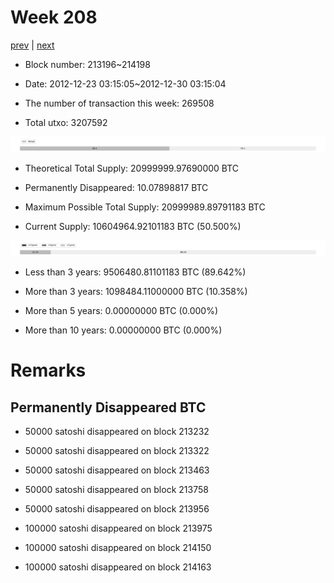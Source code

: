 # Week 208

[prev](week0207.md) | [next](week0209.md)

- Block number: 213196~214198

- Date: 2012-12-23 03:15:05~2012-12-30 03:15:04

- The number of transaction this week: 269508

- Total utxo: 3207592

![](../images/mined_week0208.png)

- Theoretical Total Supply: 20999999.97690000 BTC

- Permanently Disappeared: 10.07898817 BTC

- Maximum Possible Total Supply: 20999989.89791183 BTC

- Current Supply: 10604964.92101183 BTC (50.500%)

![](../images/year_week0208.png)


- Less than 3 years: 9506480.81101183 BTC (89.642%)

- More than 3 years: 1098484.11000000 BTC (10.358%)

- More than 5 years: 0.00000000 BTC (0.000%)

- More than 10 years: 0.00000000 BTC (0.000%)

# Remarks

## Permanently Disappeared BTC

- 50000 satoshi disappeared on block 213232

- 50000 satoshi disappeared on block 213322

- 50000 satoshi disappeared on block 213463

- 50000 satoshi disappeared on block 213758

- 50000 satoshi disappeared on block 213956

- 100000 satoshi disappeared on block 213975

- 100000 satoshi disappeared on block 214150

- 100000 satoshi disappeared on block 214163

